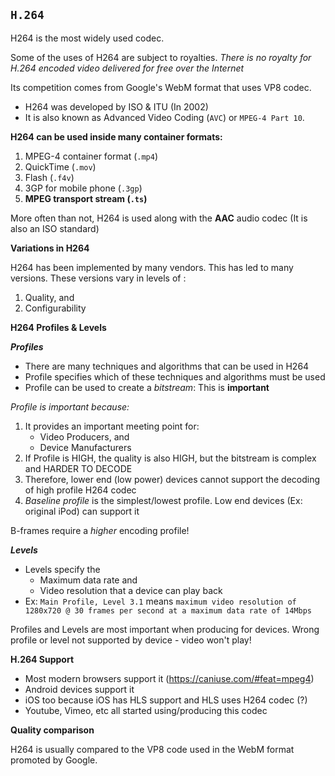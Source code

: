 ## `H.264`

H264 is the most widely used codec. 

Some of the uses of H264 are subject to royalties. *There is no royalty for H.264 encoded video delivered for free over the Internet*

Its competition comes from Google's WebM format that uses VP8 codec.

- H264 was developed by ISO & ITU (In 2002)
- It is also known as Advanced Video Coding (`AVC`) or `MPEG-4 Part 10`.

**H264 can be used inside many container formats:**

1. MPEG-4 container format (`.mp4`)
2. QuickTime (`.mov`)
3. Flash (`.f4v`)
4. 3GP for mobile phone (`.3gp`)
5. **MPEG transport stream (`.ts`)**

More often than not, H264 is used along with the **AAC** audio codec (It is also an ISO standard)

**Variations in H264**

H264 has been implemented by many vendors. This has led to many versions. These versions vary in levels of :

1. Quality, and 
2. Configurability

**H264 Profiles & Levels**

***Profiles***

- There are many techniques and algorithms that can be used in H264
- Profile specifies which of these techniques and algorithms must be used
- Profile can be used to create a *bitstream*: This is **important**

*Profile is important because:*
1. It provides an important meeting point for:
	- Video Producers, and
	- Device Manufacturers
2. If Profile is HIGH, the quality is also HIGH, but the bitstream is complex and HARDER TO DECODE
3. Therefore, lower end (low power) devices cannot support the decoding of high profile H264 codec
4. *Baseline profile* is the simplest/lowest profile. Low end devices (Ex: original iPod) can support it

B-frames require a *higher* encoding profile!

***Levels***

- Levels specify the 
	- Maximum data rate and 
	- Video resolution that a device can play back
- Ex: `Main Profile, Level 3.1` means `maximum video resolution of 1280x720 @ 30 frames per second at a maximum data rate of 14Mbps`

Profiles and Levels are most important when producing for devices. Wrong profile or level not supported by device - video won't play!

**H.264 Support**

- Most modern browsers support it (https://caniuse.com/#feat=mpeg4)
- Android devices support it
- iOS too because iOS has HLS support and HLS uses H264 codec (?)
- Youtube, Vimeo, etc all started using/producing this codec

**Quality comparison**

H264 is usually compared to the VP8 code used in the WebM format promoted by Google.


